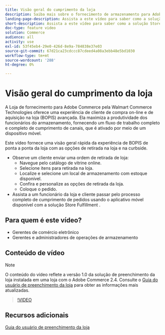 ```yaml
---
title: Visão geral do cumprimento da loja
description: Saiba mais sobre o fornecimento de armazenamento para Adobe Commerce pela Walmart Commerce Technologies, uma solução avançada de cumprimento de omnicanal que oferece uma experiência completa de compra online e compra na loja (BOPIS).
landing-page-description: Assista a este vídeo para saber como a solução Store Fulfillment oferece aos clientes a conveniência de coletar e armazenar funcionários mais eficientes e prontos para dispositivos móveis para coletar, preparar e entregar pedidos de retirada de loja aos clientes.
short-description: Assista a este vídeo para saber como a solução Store Fulfillment oferece aos clientes a conveniência de coletar e armazenar funcionários mais eficientes e prontos para dispositivos móveis para coletar, preparar e entregar pedidos de retirada de loja aos clientes.
doc-type: feature video
solution: Commerce
audience: all
activity: use
exl-id: 53f45eb4-29e0-426d-8e9a-784838e37e03
source-git-commit: 67d21ca23cdccc87cdeed4a08a3ebb48e5bd1030
workflow-type: tm+mt
source-wordcount: '288'
ht-degree: 0%

---
```


# Visão geral do cumprimento da loja

A Loja de fornecimento para Adobe Commerce pela Walmart Commerce Technologies oferece uma experiência de cliente de compra on-line e de aquisição na loja (BOPIS) avançada. Ela maximiza a produtividade dos funcionários do armazenamento, fornecendo um fluxo de trabalho completo e completo de cumprimento de canais, que é ativado por meio de um dispositivo móvel.

Este vídeo fornece uma visão geral rápida da experiência de BOPIS de ponta a ponta da loja com as opções de retirada na loja e na curbside.

- Observe um cliente enviar uma ordem de retirada de loja:
   - Navegue pelo catálogo de vitrine online.
   - Selecione itens para retirada na loja.
   - Localize e selecione um local de armazenamento com estoque disponível.
   - Confira e personalize as opções de retirada da loja.
   - Coloque o pedido.
- Assista a um funcionário da loja e cliente passar pelo processo completo de cumprimento de pedidos usando o aplicativo móvel disponível com a solução Store Fulfillment .

## Para quem é este vídeo?

- Gerentes de comércio eletrônico
- Gerentes e administradores de operações de armazenamento

## Conteúdo de vídeo

>[!NOTE]
>
>O conteúdo do vídeo reflete a versão 1.0 da solução de preenchimento da loja instalada em uma loja com o Adobe Commerce 2.4. Consulte o [Guia do usuário de preenchimento da loja](https://experienceleague.adobe.com/docs/commerce-merchant-services/store-fulfillment/introduction.html) para obter as informações mais atualizadas.

>[!VIDEO](https://video.tv.adobe.com/v/343653?quality=12&learn=on)

## Recursos adicionais

[Guia do usuário de preenchimento da loja](https://experienceleague.adobe.com/docs/commerce-merchant-services/store-fulfillment/introduction.html)
